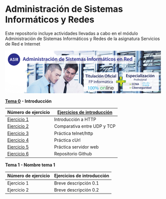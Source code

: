# Administración de Sistemas Informáticos y Redes
Este repositorio incluye actividades llevadas a cabo en el módulo Administración de Sistemas Informáticos y Redes de la asignatura Servicios de Red e Internet

![](img/banner-web-ASIR.jpg)

**[Tema 0](Tema0) - Introducción**

| Número de ejercicio | [Ejercicios de introducción](Tema0/ActividadDeIntroducciónASREI.pdf) |
| --- | --- |
| [Ejercicio 1](Tema0/Ejercicio1.md) | Introducción a HTTP |
| [Ejercicio 2](Tema0/Ejercicio2.md) | Comparativa entre UDP y TCP |
| [Ejercicio 3](Tema0/Ejercicio3.md) | Práctica telnet/http |
| [Ejercicio 4](Tema0/Ejercicio4.md) | Práctica cUrl |
| [Ejercicio 5](Tema0/Ejercicio5.md) | Práctica servidor web |
| [Ejercicio 6](Tema0/Ejercicio6.md) | Repositorio Github |

**Tema 1 - Nombre tema 1**

| Número de ejercicio | Ejercicios de introducción |
| --- | --- |
| Ejercicio 1 | Breve descripción 0.1 |
| Ejercicio 2 | Breve descripción 0.2 |
